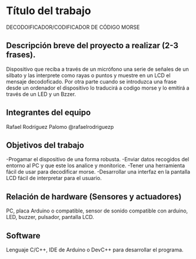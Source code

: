 # Título del trabajo
DECODOIFICADOR/CODIFICADOR DE CÓDIGO MORSE

## Descripción breve del proyecto a realizar (2-3 frases).

Dispositivo que reciba a través de un micrófono una serie de señales de un silbato y las interprete como rayas o puntos y muestre en un LCD el mensaje decodoficado. Por otra parte cuando se introduzca una frase desde un ordenador el dispositivo lo traducirá a codigo morse y lo emitirá a través de un LED y un Bzzer.

## Integrantes del equipo

Rafael Rodríguez Palomo @rafaelrodriguezp

## Objetivos del trabajo

-Progamar el dispositivo de una forma robusta.
-Enviar datos recogidos del entorno al PC y que este los analice y monitorice.
-Tener una herramienta fácil de usar para decodificar morse.
-Desarrollar una interfaz en la pantalla LCD fácil de interpretar para el usuario.

## Relación de hardware (Sensores y actuadores)

PC, placa Arduino o compatible, sensor de sonido compatible con arduino, LED, buzzer, pulsador, pantalla LCD.

## Software

Lenguaje C/C++, IDE de Arduino o DevC++ para desarrollar el programa.
